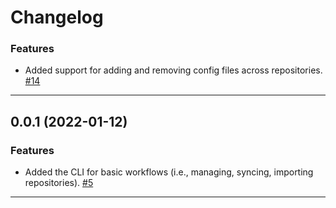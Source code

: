 # Changelog

[//]: # (You should *NOT* be adding new change log entries to this file, this)
[//]: # (file is managed by towncrier. You *may* edit previous change logs to)
[//]: # (fix problems like typo corrections or such.)
[//]: # (To add a new change log entry, please see)
[//]: # (https://docs.pulpproject.org/contributing/git.html#changelog-update)

[//]: # (WARNING: Don't drop the towncrier directive!)

[//]: # (towncrier release notes start)



### Features

- Added support for adding and removing config files across repositories.
  [#14](https://github.com/pulp/pulp-cli-ostree/issues/14)


---


## 0.0.1 (2022-01-12)

### Features

- Added the CLI for basic workflows (i.e., managing, syncing, importing repositories).
  [#5](https://github.com/pulp/pulp-cli-ostree/issues/5)


---
